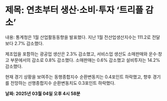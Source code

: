 # **제목: 연초부터 생산·소비·투자 ‘트리플 감소’**

  내용: 통계청은 1월 산업활동동향을 발표했다. 지난 1월 전산업생산지수는 111.2로 전달보다 2.7% 감소했다.

제조업을 포함하는 광공업 생산은 2.3% 감소했고, 서비스업 생산도 소매판매와 운수·창고 부문에서의 감소로 0.8% 감소했다. 소매판매는 0.6% 감소했고 설비투자는 14.2% 감소했다.

현재 경기 상황을 보여주는 동행종합지수 순환변동치는 0.4포인트 하락했고, 향후 경기를 전망하는 선행종합지수 순환변동치도 0.3포인트 하락했다.

  **날짜: 2025년 03월 04일 오후 4시 58분**
